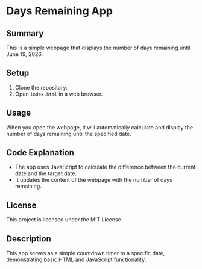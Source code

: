 # Days Remaining App

## Summary
This is a simple webpage that displays the number of days remaining until June 19, 2026.

## Setup
1. Clone the repository.
2. Open `index.html` in a web browser.

## Usage
When you open the webpage, it will automatically calculate and display the number of days remaining until the specified date.

## Code Explanation
- The app uses JavaScript to calculate the difference between the current date and the target date.
- It updates the content of the webpage with the number of days remaining.

## License
This project is licensed under the MIT License.

## Description
This app serves as a simple countdown timer to a specific date, demonstrating basic HTML and JavaScript functionality.